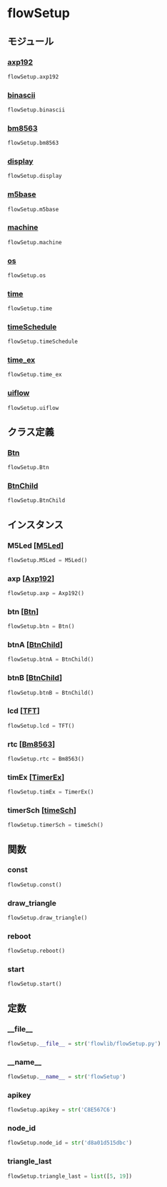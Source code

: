 # flowSetup

## モジュール

### [axp192](../axp192/)
```python
flowSetup.axp192
```

### [binascii](../binascii/)
```python
flowSetup.binascii
```

### [bm8563](../bm8563/)
```python
flowSetup.bm8563
```

### [display](../display/)
```python
flowSetup.display
```

### [m5base](../m5base/)
```python
flowSetup.m5base
```

### [machine](../machine/)
```python
flowSetup.machine
```

### [os](../os/)
```python
flowSetup.os
```

### [time](../time/)
```python
flowSetup.time
```

### [timeSchedule](../timeSchedule/)
```python
flowSetup.timeSchedule
```

### [time\_ex](../time_ex/)
```python
flowSetup.time_ex
```

### [uiflow](../uiflow/)
```python
flowSetup.uiflow
```
## クラス定義
### [Btn](../../class/flowSetup.Btn/)
```python
flowSetup.Btn
```
### [BtnChild](../../class/flowSetup.BtnChild/)
```python
flowSetup.BtnChild
```
## インスタンス
### M5Led [[M5Led](../../class/hw._led.M5Led/)]
```python
flowSetup.M5Led = M5Led()
```
### axp [[Axp192](../../class/axp192.Axp192/)]
```python
flowSetup.axp = Axp192()
```
### btn [[Btn](../../class/flowSetup.Btn/)]
```python
flowSetup.btn = Btn()
```
### btnA [[BtnChild](../../class/flowSetup.BtnChild/)]
```python
flowSetup.btnA = BtnChild()
```
### btnB [[BtnChild](../../class/flowSetup.BtnChild/)]
```python
flowSetup.btnB = BtnChild()
```
### lcd [[TFT](../../class/display.TFT/)]
```python
flowSetup.lcd = TFT()
```
### rtc [[Bm8563](../../class/bm8563.Bm8563/)]
```python
flowSetup.rtc = Bm8563()
```
### timEx [[TimerEx](../../class/time_ex.TimerEx/)]
```python
flowSetup.timEx = TimerEx()
```
### timerSch [[timeSch](../../class/timeSchedule.timeSch/)]
```python
flowSetup.timerSch = timeSch()
```
## 関数
### const
```python
flowSetup.const()
```
### draw\_triangle
```python
flowSetup.draw_triangle()
```
### reboot
```python
flowSetup.reboot()
```
### start
```python
flowSetup.start()
```
## 定数
### \_\_file\_\_
```python
flowSetup.__file__ = str('flowlib/flowSetup.py')
```
### \_\_name\_\_
```python
flowSetup.__name__ = str('flowSetup')
```
### apikey
```python
flowSetup.apikey = str('C8E567C6')
```
### node\_id
```python
flowSetup.node_id = str('d8a01d515dbc')
```
### triangle\_last
```python
flowSetup.triangle_last = list([5, 19])
```
